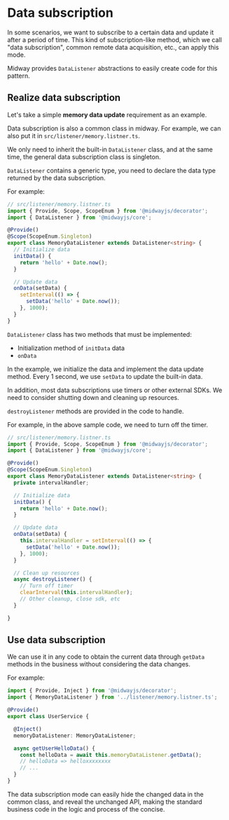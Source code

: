 # Data subscription

In some scenarios, we want to subscribe to a certain data and update it after a period of time. This kind of subscription-like method, which we call "data subscription", common remote data acquisition, etc., can apply this mode.

Midway provides `DataListener` abstractions to easily create code for this pattern.

## Realize data subscription

Let's take a simple **memory data update** requirement as an example.

Data subscription is also a common class in midway. For example, we can also put it in `src/listener/memory.listner.ts`.

We only need to inherit the built-in `DataListener` class, and at the same time, the general data subscription class is singleton.

`DataListener` contains a generic type, you need to declare the data type returned by the data subscription.

For example:

```typescript
// src/listener/memory.listner.ts
import { Provide, Scope, ScopeEnum } from '@midwayjs/decorator';
import { DataListener } from '@midwayjs/core';

@Provide()
@Scope(ScopeEnum.Singleton)
export class MemoryDataListener extends DataListener<string> {
  // Initialize data
  initData() {
    return 'hello' + Date.now();
  }

  // Update data
  onData(setData) {
    setInterval(() => {
      setData('hello' + Date.now());
    }, 1000);
  }
}
```

`DataListener` class has two methods that must be implemented:

- Initialization method of `initData` data
- `onData`

In the example, we initialize the data and implement the data update method. Every 1 second, we use `setData` to update the built-in data.

In addition, most data subscriptions use timers or other external SDKs. We need to consider shutting down and cleaning up resources.

`destroyListener` methods are provided in the code to handle.

For example, in the above sample code, we need to turn off the timer.

```typescript
// src/listener/memory.listner.ts
import { Provide, Scope, ScopeEnum } from '@midwayjs/decorator';
import { DataListener } from '@midwayjs/core';

@Provide()
@Scope(ScopeEnum.Singleton)
export class MemoryDataListener extends DataListener<string> {
  private intervalHandler;

  // Initialize data
  initData() {
    return 'hello' + Date.now();
  }

  // Update data
  onData(setData) {
    this.intervalHandler = setInterval(() => {
      setData('hello' + Date.now());
    }, 1000);
  }

  // Clean up resources
  async destroyListener() {
    // Turn off timer
    clearInterval(this.intervalHandler);
    // Other cleanup, close sdk, etc
  }

}
```



## Use data subscription

We can use it in any code to obtain the current data through `getData` methods in the business without considering the data changes.

For example:

```typescript
import { Provide, Inject } from '@midwayjs/decorator';
import { MemoryDataListener } from '../listener/memory.listner.ts';

@Provide()
export class UserService {

  @Inject()
  memoryDataListener: MemoryDataListener;

  async getUserHelloData() {
    const helloData = await this.memoryDataListener.getData();
    // helloData => helloxxxxxxxx
    // ...
  }
}
```

The data subscription mode can easily hide the changed data in the common class, and reveal the unchanged API, making the standard business code in the logic and process of the concise.

